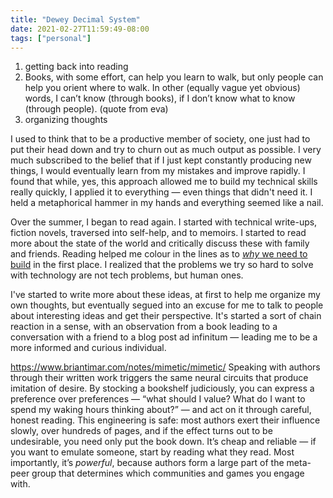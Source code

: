 ```yaml
---
title: "Dewey Decimal System"
date: 2021-02-27T11:59:49-08:00
tags: ["personal"]
---
```


1. getting back into reading
2. Books, with some effort, can help you learn to walk, but only people can help you orient where to walk. In other (equally vague yet obvious) words, I can’t know (through books), if I don’t know what to know (through people). (quote from eva)
3. organizing thoughts

I used to think that to be a productive member of society, one just had to put their head down and try to churn out as much output as possible. I very much subscribed to the belief that if I just kept constantly producing new things, I would eventually learn from my mistakes and improve rapidly. I found that while, yes, this approach allowed me to build my technical skills really quickly, I applied it to everything — even things that didn't need it. I held a metaphorical hammer in my hands and everything seemed like a nail.

Over the summer, I began to read again. I started with technical write-ups, fiction novels, traversed into self-help, and to memoirs. I started to read more about the state of the world and critically discuss these with family and friends. Reading helped me colour in the lines as to [*why* we need to build](thoughts/value-setting.md) in the first place. I realized that the problems we try so hard to solve with technology are not tech problems, but human ones.

I've started to write more about these ideas, at first to help me organize my own thoughts, but eventually segued into an excuse for me to talk to people about interesting ideas and get their perspective. It's started a sort of chain reaction in a sense, with an observation from a book leading to a conversation with a friend to a blog post ad infinitum — leading me to be a more informed and curious individual.

https://www.briantimar.com/notes/mimetic/mimetic/
Speaking with authors through their written work triggers the same neural circuits that produce imitation of desire. By stocking a bookshelf judiciously, you can express a preference over preferences — “what should I value? What do I want to spend my waking hours thinking about?” — and act on it through careful, honest reading. This engineering is safe: most authors exert their influence slowly, over hundreds of pages, and if the effect turns out to be undesirable, you need only put the book down. It’s cheap and reliable — if you want to emulate someone, start by reading what they read. Most importantly, it’s _powerful_, because authors form a large part of the meta-peer group that determines which communities and games you engage with.